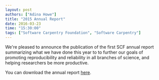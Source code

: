 ```yaml
---
layout: post
authors: ["Adina Howe"]
title: "2015 Annual Report"
date: 2016-03-23
time: "15:30:00"
tags: ["Software Carpentry Foundation", "Software Carpentry"]
---
```


We're pleased to announce the publication of the first SCF annual report summarizing what we have done this year to to further our goals of promoting reproducibility and reliability in all branches of science, and helping researchers be more productive. 

You can download the annual report [here](https://github.com/adina/website/raw/gh-pages/files/2016/03/2015_annual_report.pdf).

